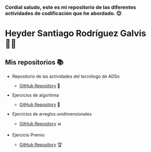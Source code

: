 ### Cordial saludo, este es mi repositorio de las diferentes actividades de codificación que he abordado. 😊

# Heyder Santiago Rodríguez Galvis 👨‍💻

## Mis repositorios 📚

- Repositorio de las actividades del tecnólogo de ADSo
  - [GitHub Repository](https://github.com/Santiagorodriguezgalviz/sena2023.git) 📂

- Ejercicios de algoritmia
  - [GitHub Repository](https://github.com/Santiagorodriguezgalviz/25-ejercicios-algoritmia.git) 🧩

- Ejercicios de arreglos unidimensionales
  - [GitHub Repository](https://github.com/Santiagorodriguezgalviz/ejercicios-arreglos-unidimensioanales.git) 📊

- Ejercicio Premio
  - [GitHub Repository](https://github.com/Santiagorodriguezgalviz/ejerciciospremio.git) 🏆
